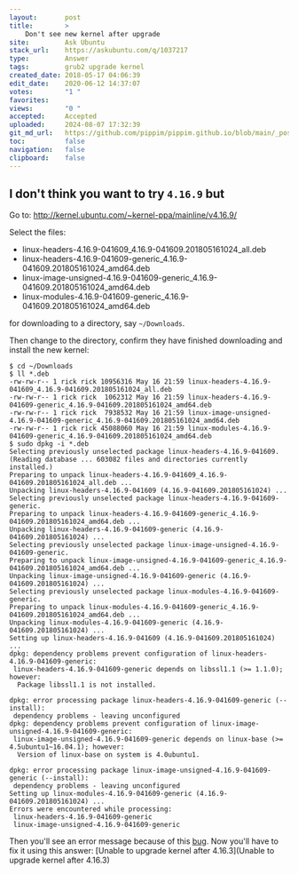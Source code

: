 ```yaml
---
layout:       post
title:        >
    Don't see new kernel after upgrade
site:         Ask Ubuntu
stack_url:    https://askubuntu.com/q/1037217
type:         Answer
tags:         grub2 upgrade kernel
created_date: 2018-05-17 04:06:39
edit_date:    2020-06-12 14:37:07
votes:        "1 "
favorites:    
views:        "0 "
accepted:     Accepted
uploaded:     2024-08-07 17:32:39
git_md_url:   https://github.com/pippim/pippim.github.io/blob/main/_posts/2018/2018-05-17-Don_t-see-new-kernel-after-upgrade.md
toc:          false
navigation:   false
clipboard:    false
---
```


## I don't think you want to try `4.16.9` but

Go to: http://kernel.ubuntu.com/~kernel-ppa/mainline/v4.16.9/

Select the files:

-  linux-headers-4.16.9-041609_4.16.9-041609.201805161024_all.deb
-  linux-headers-4.16.9-041609-generic_4.16.9-041609.201805161024_amd64.deb
-  linux-image-unsigned-4.16.9-041609-generic_4.16.9-041609.201805161024_amd64.deb
-  linux-modules-4.16.9-041609-generic_4.16.9-041609.201805161024_amd64.deb

for downloading to a directory, say `~/Downloads`.

Then change to the directory, confirm they have finished downloading and install the new kernel:

``` 
$ cd ~/Downloads
$ ll *.deb
-rw-rw-r-- 1 rick rick 10956316 May 16 21:59 linux-headers-4.16.9-041609_4.16.9-041609.201805161024_all.deb
-rw-rw-r-- 1 rick rick  1062312 May 16 21:59 linux-headers-4.16.9-041609-generic_4.16.9-041609.201805161024_amd64.deb
-rw-rw-r-- 1 rick rick  7938532 May 16 21:59 linux-image-unsigned-4.16.9-041609-generic_4.16.9-041609.201805161024_amd64.deb
-rw-rw-r-- 1 rick rick 45088060 May 16 21:59 linux-modules-4.16.9-041609-generic_4.16.9-041609.201805161024_amd64.deb
$ sudo dpkg -i *.deb
Selecting previously unselected package linux-headers-4.16.9-041609.
(Reading database ... 603082 files and directories currently installed.)
Preparing to unpack linux-headers-4.16.9-041609_4.16.9-041609.201805161024_all.deb ...
Unpacking linux-headers-4.16.9-041609 (4.16.9-041609.201805161024) ...
Selecting previously unselected package linux-headers-4.16.9-041609-generic.
Preparing to unpack linux-headers-4.16.9-041609-generic_4.16.9-041609.201805161024_amd64.deb ...
Unpacking linux-headers-4.16.9-041609-generic (4.16.9-041609.201805161024) ...
Selecting previously unselected package linux-image-unsigned-4.16.9-041609-generic.
Preparing to unpack linux-image-unsigned-4.16.9-041609-generic_4.16.9-041609.201805161024_amd64.deb ...
Unpacking linux-image-unsigned-4.16.9-041609-generic (4.16.9-041609.201805161024) ...
Selecting previously unselected package linux-modules-4.16.9-041609-generic.
Preparing to unpack linux-modules-4.16.9-041609-generic_4.16.9-041609.201805161024_amd64.deb ...
Unpacking linux-modules-4.16.9-041609-generic (4.16.9-041609.201805161024) ...
Setting up linux-headers-4.16.9-041609 (4.16.9-041609.201805161024) ...
dpkg: dependency problems prevent configuration of linux-headers-4.16.9-041609-generic:
 linux-headers-4.16.9-041609-generic depends on libssl1.1 (>= 1.1.0); however:
  Package libssl1.1 is not installed.

dpkg: error processing package linux-headers-4.16.9-041609-generic (--install):
 dependency problems - leaving unconfigured
dpkg: dependency problems prevent configuration of linux-image-unsigned-4.16.9-041609-generic:
 linux-image-unsigned-4.16.9-041609-generic depends on linux-base (>= 4.5ubuntu1~16.04.1); however:
  Version of linux-base on system is 4.0ubuntu1.

dpkg: error processing package linux-image-unsigned-4.16.9-041609-generic (--install):
 dependency problems - leaving unconfigured
Setting up linux-modules-4.16.9-041609-generic (4.16.9-041609.201805161024) ...
Errors were encountered while processing:
 linux-headers-4.16.9-041609-generic
 linux-image-unsigned-4.16.9-041609-generic
```

Then you'll see an error message because of this [bug][1]. Now you'll have to fix it using this answer: [Unable to upgrade kernel after 4.16.3](Unable to upgrade kernel after 4.16.3)


  [1]: https://bugs.launchpad.net/ubuntu/+source/linux-base/+bug/1766851
